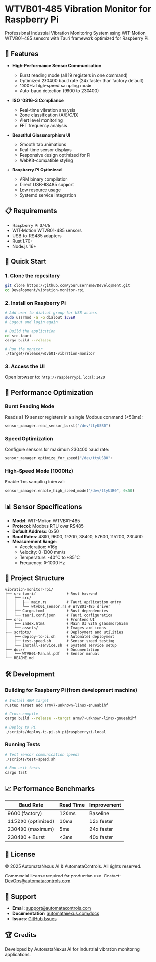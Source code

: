 # WTVB01-485 Vibration Monitor for Raspberry Pi

Professional Industrial Vibration Monitoring System using WIT-Motion WTVB01-485 sensors with Tauri framework optimized for Raspberry Pi.

## 🚀 Features

- **High-Performance Sensor Communication**
  - Burst reading mode (all 19 registers in one command)
  - Optimized 230400 baud rate (24x faster than factory default)
  - 1000Hz high-speed sampling mode
  - Auto-baud detection (9600 to 230400)

- **ISO 10816-3 Compliance**
  - Real-time vibration analysis
  - Zone classification (A/B/C/D)
  - Alert level monitoring
  - FFT frequency analysis

- **Beautiful Glassmorphism UI**
  - Smooth tab animations
  - Real-time sensor displays
  - Responsive design optimized for Pi
  - WebKit-compatible styling

- **Raspberry Pi Optimized**
  - ARM binary compilation
  - Direct USB-RS485 support
  - Low resource usage
  - Systemd service integration

## 📋 Requirements

- Raspberry Pi 3/4/5
- WIT-Motion WTVB01-485 sensors
- USB-to-RS485 adapters
- Rust 1.70+ 
- Node.js 16+

## 🔧 Quick Start

### 1. Clone the repository
```bash
git clone https://github.com/yourusername/Development.git
cd Development/vibration-monitor-rpi
```

### 2. Install on Raspberry Pi
```bash
# Add user to dialout group for USB access
sudo usermod -a -G dialout $USER
# Logout and login again

# Build the application
cd src-tauri
cargo build --release

# Run the monitor
./target/release/wtvb01-vibration-monitor
```

### 3. Access the UI
Open browser to: `http://raspberrypi.local:1420`

## 🎯 Performance Optimization

### Burst Reading Mode
Reads all 19 sensor registers in a single Modbus command (<50ms):
```rust
sensor_manager.read_sensor_burst("/dev/ttyUSB0")
```

### Speed Optimization
Configure sensors for maximum 230400 baud rate:
```rust
sensor_manager.optimize_for_speed("/dev/ttyUSB0")
```

### High-Speed Mode (1000Hz)
Enable 1ms sampling interval:
```rust
sensor_manager.enable_high_speed_mode("/dev/ttyUSB0", 0x50)
```

## 📊 Sensor Specifications

- **Model**: WIT-Motion WTVB01-485
- **Protocol**: Modbus RTU over RS485
- **Default Address**: 0x50
- **Baud Rates**: 4800, 9600, 19200, 38400, 57600, 115200, 230400
- **Measurement Range**:
  - Acceleration: ±16g
  - Velocity: 0-1000 mm/s
  - Temperature: -40°C to +85°C
  - Frequency: 0-1000 Hz

## 📁 Project Structure

```
vibration-monitor-rpi/
├── src-tauri/              # Rust backend
│   ├── src/
│   │   ├── main.rs         # Tauri application entry
│   │   └── wtvb01_sensor.rs # WTVB01-485 driver
│   ├── Cargo.toml          # Rust dependencies
│   └── tauri.conf.json     # Tauri configuration
├── src/                    # Frontend UI
│   ├── index.html          # Main UI with glassmorphism
│   └── assets/             # Images and icons
├── scripts/                # Deployment and utilities
│   ├── deploy-to-pi.sh     # Automated deployment
│   ├── test-speed.sh       # Sensor speed testing
│   └── install-service.sh  # Systemd service setup
├── docs/                   # Documentation
│   └── WTVB01-Manual.pdf   # Sensor manual
└── README.md
```

## 🛠️ Development

### Building for Raspberry Pi (from development machine)
```bash
# Install ARM target
rustup target add armv7-unknown-linux-gnueabihf

# Cross-compile
cargo build --release --target armv7-unknown-linux-gnueabihf

# Deploy to Pi
./scripts/deploy-to-pi.sh pi@raspberrypi.local
```

### Running Tests
```bash
# Test sensor communication speeds
./scripts/test-speed.sh

# Run unit tests
cargo test
```

## 📈 Performance Benchmarks

| Baud Rate | Read Time | Improvement |
|-----------|-----------|-------------|
| 9600 (factory) | 120ms | Baseline |
| 115200 (optimized) | 10ms | 12x faster |
| 230400 (maximum) | 5ms | 24x faster |
| 230400 + Burst | <3ms | 40x faster |

## 🔐 License

© 2025 AutomataNexus AI & AutomataControls. All rights reserved.

Commercial license required for production use. Contact: DevOps@automatacontrols.com

## 🤝 Support

- **Email**: support@automatacontrols.com
- **Documentation**: [automatanexus.com/docs](https://automatanexus.com)
- **Issues**: [GitHub Issues](https://github.com/yourusername/Development/issues)

## 🏆 Credits

Developed by AutomataNexus AI for industrial vibration monitoring applications.